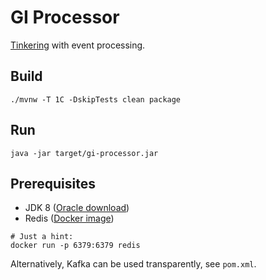 # GI Processor

[Tinkering](http://docs.spring.io/spring-cloud-stream/docs/current/reference/htmlsingle/#_getting_started) 
with event processing.

## Build

    ./mvnw -T 1C -DskipTests clean package

## Run

    java -jar target/gi-processor.jar

## Prerequisites

 * JDK 8 ([Oracle download](http://www.oracle.com/technetwork/java/javase/downloads/jdk8-downloads-2133151.html))
 * Redis ([Docker image](https://store.docker.com/images/redis))

```
# Just a hint:
docker run -p 6379:6379 redis
```

Alternatively, Kafka can be used transparently, see `pom.xml`.
